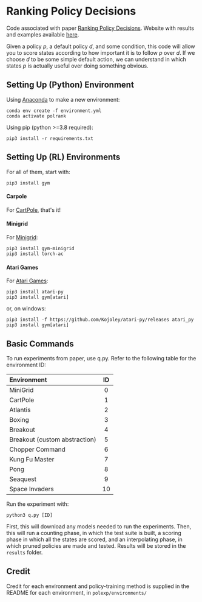 # Ranking Policy Decisions

Code associated with paper [Ranking Policy Decisions](https://arxiv.org/abs/2008.13607).
Website with results and examples available [here](https://sites.google.com/view/rankingpolicydecisions/home).

Given a policy _p_, a default policy _d_, and some condition, this code will allow you to score states 
according to how important it is to follow _p_ over _d_. If we choose _d_ to be some simple default action,
we can understand in which states _p_ is actually useful over doing something obvious.

## Setting Up (Python) Environment

Using [Anaconda](https://www.anaconda.com/) to make a new
environment:

```
conda env create -f environment.yml
conda activate polrank
```

Using pip (python >=3.8 required):

```
pip3 install -r requirements.txt
```

## Setting Up (RL) Environments

For all of them, start with:

```
pip3 install gym
```
#### Carpole
For [CartPole](https://gym.openai.com/envs/CartPole-v0/), that's it!

#### Minigrid
For [Minigrid](https://github.com/maximecb/gym-minigrid):

```
pip3 install gym-minigrid
pip3 install torch-ac
```

#### Atari Games
For [Atari Games](https://gym.openai.com/envs/#atari):

```
pip3 install atari-py
pip3 install gym[atari]
```

or, on windows:

```
pip3 install -f https://github.com/Kojoley/atari-py/releases atari_py
pip3 install gym[atari]
```


## Basic Commands

To run experiments from paper, use q.py. Refer to the following table for the environment ID:

|                   Environment |  ID |
|:------------------------------|:--:|
| MiniGrid                      |  0 |
| CartPole                      |  1 |
| Atlantis                      |  2 |
| Boxing                        |  3 |
| Breakout                      |  4 |
| Breakout (custom abstraction) |  5 |
| Chopper Command               |  6 |
| Kung Fu Master                |  7 |
| Pong                          |  8 |
| Seaquest                      |  9 |
| Space Invaders                | 10 |

Run the experiment with:
```
python3 q.py [ID]
```
First, this will download any models needed to run the experiments. Then, this will run a counting phase, in which the test suite is built, a scoring phase in which all the states are scored, and an interpolating phase, in which pruned policies are made and tested. Results will be stored in the ```results``` folder.

## Credit
Credit for each environment and policy-training method is supplied in the README for each environment, in ```polexp/environments/```
